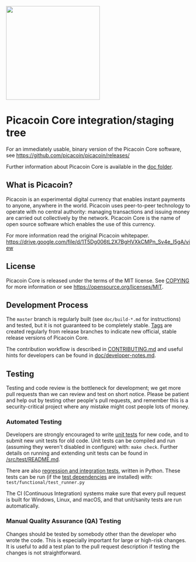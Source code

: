 <img src="https://user-images.githubusercontent.com/84209422/118340240-02511e80-b4d0-11eb-8098-c78591d5ebeb.png" width="256" height="256">

Picacoin Core integration/staging tree
=====================================


For an immediately usable, binary version of the Picacoin Core software, see
https://github.com/picacoin/picacoin/releases/


Further information about Picacoin Core is available in the [doc folder](/doc).

What is Picacoin?
----------------

Picacoin is an experimental digital currency that enables instant payments to
anyone, anywhere in the world. Picacoin uses peer-to-peer technology to operate
with no central authority: managing transactions and issuing money are carried
out collectively by the network. Picacoin Core is the name of open source
software which enables the use of this currency.

For more information read the original Picacoin whitepaper.
https://drive.google.com/file/d/1T5Dg006tL2X7BgHVXkCMPn_Sv4e_I5gA/view

License
-------

Picacoin Core is released under the terms of the MIT license. See [COPYING](COPYING) for more
information or see https://opensource.org/licenses/MIT.

Development Process
-------------------

The `master` branch is regularly built (see `doc/build-*.md` for instructions) and tested, but it is not guaranteed to be
completely stable. [Tags](https://github.com/picacoin/picacoin/tags) are created
regularly from release branches to indicate new official, stable release versions of Picacoin Core.

<!--The https://github.com/picacoin-core/gui repository is used exclusively for the
development of the GUI. Its master branch is identical in all monotree
repositories. Release branches and tags do not exist, so please do not fork
that repository unless it is for development reasons.-->

The contribution workflow is described in [CONTRIBUTING.md](CONTRIBUTING.md)
and useful hints for developers can be found in [doc/developer-notes.md](doc/developer-notes.md).

Testing
-------

Testing and code review is the bottleneck for development; we get more pull
requests than we can review and test on short notice. Please be patient and help out by testing
other people's pull requests, and remember this is a security-critical project where any mistake might cost people
lots of money.

### Automated Testing

Developers are strongly encouraged to write [unit tests](src/test/README.md) for new code, and to
submit new unit tests for old code. Unit tests can be compiled and run
(assuming they weren't disabled in configure) with: `make check`. Further details on running
and extending unit tests can be found in [/src/test/README.md](/src/test/README.md).

There are also [regression and integration tests](/test), written
in Python.
These tests can be run (if the [test dependencies](/test) are installed) with: `test/functional/test_runner.py`

The CI (Continuous Integration) systems make sure that every pull request is built for Windows, Linux, and macOS,
and that unit/sanity tests are run automatically.

### Manual Quality Assurance (QA) Testing

Changes should be tested by somebody other than the developer who wrote the
code. This is especially important for large or high-risk changes. It is useful
to add a test plan to the pull request description if testing the changes is
not straightforward.

<!--Translations
-------------->

<!-- Changes to translations as well as new translations can be submitted to
[Picacoin Core's Transifex page](https://www.transifex.com/picacoin/picacoin/).-->

<!--Translations are periodically pulled from Transifex and merged into the git repository. See the
[translation process](doc/translation_process.md) for details on how this works.-->

<!--**Important**: We do not accept translation changes as GitHub pull requests because the next
pull from Transifex would automatically overwrite them again.-->
